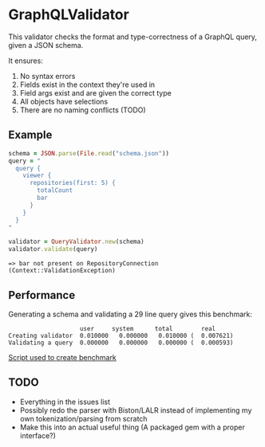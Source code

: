 # GraphQLValidator

This validator checks the format and type-correctness of a GraphQL query, given a JSON schema.

It ensures:
1. No syntax errors
2. Fields exist in the context they're used in
3. Field args exist and are given the correct type
4. All objects have selections
5. There are no naming conflicts (TODO)

## Example

```Ruby
schema = JSON.parse(File.read("schema.json"))
query = "
  query {
    viewer {
      repositories(first: 5) {
        totalCount
        bar
      }
    }
  }
"

validator = QueryValidator.new(schema)
validator.validate(query)
```
```
=> bar not present on RepositoryConnection (Context::ValidationException)
```

## Performance

Generating a schema and validating a 29 line query gives this benchmark:

```
                    user     system      total        real
Creating validator  0.010000   0.000000   0.010000 (  0.007621)
Validating a query  0.000000   0.000000   0.000000 (  0.000593)
```

[Script used to create benchmark](https://gist.github.com/nwoodthorpe/f9885a78f837bf96eed274e2ff81ebac)

## TODO

 - Everything in the issues list
 - Possibly redo the parser with Biston/LALR instead of implementing my own tokenization/parsing from scratch
 - Make this into an actual useful thing (A packaged gem with a proper interface?)
